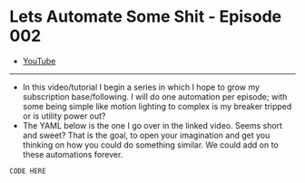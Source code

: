 # Lets Automate Some Shit - Episode 002
- [YouTube]()

___
- In this video/tutorial I begin a series in which I hope to grow my subscription base/following. I will do one automation per episode; with some being simple like motion lighting to complex is my breaker tripped or is utility power out? 
- The YAML below is the one I go over in the linked video. Seems short and sweet? That is the goal, to open your imagination and get you thinking on how you could do something similar. We could add on to these automations forever. 
```
CODE HERE
```
